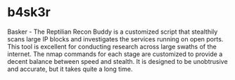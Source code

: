 # b4sk3r
Basker - The Reptilian Recon Buddy is a customized script that stealthily scans large IP blocks and investigates the services running on open ports.
This tool is excellent for conducting research across large swaths of the internet. The nmap commands for each stage are customized to provide a
decent balance between speed and stealth. It is designed to be unobtrusive and accurate, but it takes quite a long time.

